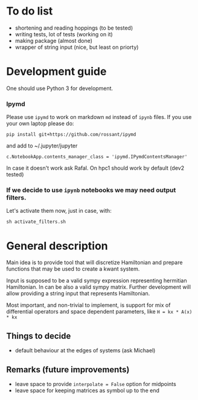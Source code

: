 # To do list
* shortening and reading hoppings (to be tested)
* writing tests, lot of tests (working on it)
* making package (almost done)
* wrapper of string input (nice, but least on priorty)

# Development guide

One should use Python 3 for development.

### Ipymd
Please use ``ipymd`` to work on markdown ``md`` instead of ``ipynb`` files.
If you use your own laptop please do:
```
pip install git+https://github.com/rossant/ipymd
```
and add to ~/.jupyter/jupyter
```
c.NotebookApp.contents_manager_class = 'ipymd.IPymdContentsManager'
```
In case it doesn't work ask Rafal. On hpc1 should work by default (dev2 tested)

### If we decide to use ``ipynb`` notebooks we may need output filters.
Let's activate them now, just in case, with:
```
sh activate_filters.sh
```

# General description

Main idea is to provide tool that will discretize Hamiltonian and prepare functions that may be used to create a kwant system.

Input is supposed to be a valid sympy expression representing hermitian Hamiltonian. In can be also a valid sympy matrix. Further development will allow providing a string input that represents Hamiltonian.

Most important, and non-trivial to implement, is support for mix of differential operators and space dependent parameters, like ``H = kx * A(x) * kx``

## Things to decide
* default behaviour at the edges of systems (ask Michael)

## Remarks (future improvements)
* leave space to provide ``interpolate = False`` option for midpoints
* leave space for keeping matrices as symbol up to the end

